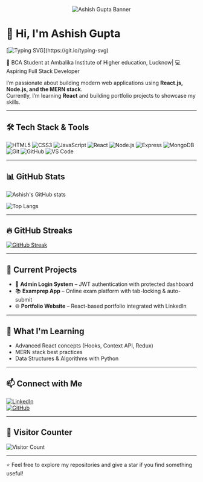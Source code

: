 <!-- Banner Image -->
<p align="center">
  <img src="https://your-image-link.com/banner.png" alt="Ashish Gupta Banner" />
</p>

# 👋 Hi, I'm Ashish Gupta  

[![Typing SVG](https://readme-typing-svg.herokuapp.com?font=Fira+Code&weight=500&size=24&pause=1000&color=00F700&width=500&lines=BCA+Student+%7C+Ambalika+Institute;Aspiring+Full+Stack+Developer;React+%7C+MERN+Stack+Learner;)](https://git.io/typing-svg)

🚀 BCA Student at Ambalika Institute of Higher education, Lucknow| 
💻 Aspiring Full Stack Developer  

I’m passionate about building modern web applications using **React.js, Node.js, and the MERN stack**.  
Currently, I’m learning **React** and building portfolio projects to showcase my skills.  

---

## 🛠️ Tech Stack & Tools

![HTML5](https://img.shields.io/badge/HTML5-E34F26?style=for-the-badge&logo=html5&logoColor=white)
![CSS3](https://img.shields.io/badge/CSS3-1572B6?style=for-the-badge&logo=css3&logoColor=white)
![JavaScript](https://img.shields.io/badge/JavaScript-F7DF1E?style=for-the-badge&logo=javascript&logoColor=black)
![React](https://img.shields.io/badge/React-20232A?style=for-the-badge&logo=react&logoColor=61DAFB)
![Node.js](https://img.shields.io/badge/Node.js-339933?style=for-the-badge&logo=node-dot-js&logoColor=white)
![Express](https://img.shields.io/badge/Express-000000?style=for-the-badge&logo=express&logoColor=white)
![MongoDB](https://img.shields.io/badge/MongoDB-4EA94B?style=for-the-badge&logo=mongodb&logoColor=white)
![Git](https://img.shields.io/badge/Git-F05032?style=for-the-badge&logo=git&logoColor=white)
![GitHub](https://img.shields.io/badge/GitHub-181717?style=for-the-badge&logo=github&logoColor=white)
![VS Code](https://img.shields.io/badge/VSCode-007ACC?style=for-the-badge&logo=visual-studio-code&logoColor=white)

---

## 📊 GitHub Stats

![Ashish's GitHub stats](https://github-readme-stats.vercel.app/api?username=Ashish-gupta2006&show_icons=true&theme=radical)  

![Top Langs](https://github-readme-stats.vercel.app/api/top-langs/?username=Ashish-gupta2006&layout=compact&theme=tokyonight)  

---

## 🔥 GitHub Streaks

[![GitHub Streak](https://streak-stats.demolab.com?user=Ashish-gupta2006&theme=highcontrast&hide_border=true)](https://git.io/streak-stats)

---

## 📌 Current Projects
- 🔐 **Admin Login System** – JWT authentication with protected dashboard  
- 📚 **Examprep App** – Online exam platform with tab-locking & auto-submit  
- 🌐 **Portfolio Website** – React-based portfolio integrated with LinkedIn  

---

## 🌱 What I'm Learning
- Advanced React concepts (Hooks, Context API, Redux)  
- MERN stack best practices  
- Data Structures & Algorithms with Python  

---

## 📫 Connect with Me
[![LinkedIn](https://img.shields.io/badge/LinkedIn-blue?style=for-the-badge&logo=linkedin)](https://www.linkedin.com/in/ashish-gupta2006)  
[![GitHub](https://img.shields.io/badge/GitHub-black?style=for-the-badge&logo=github)](https://github.com/Ashish-gupta2006)  

---

## 👀 Visitor Counter
![Visitor Count](https://komarev.com/ghpvc/?username=Ashish-gupta2006&color=blue&style=for-the-badge)

---

⭐️ Feel free to explore my repositories and give a star if you find something useful!

